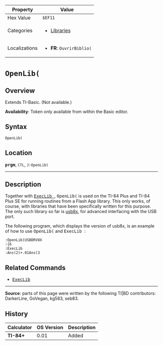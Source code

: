 | Property      | Value |
|---------------|-------|
| Hex Value     | `$EF11`|
| Categories    | <ul><li>[Libraries](<../categories/Libraries.md>)</li></ul> |
| Localizations | <ul><li><b>FR</b>: `OuvrirBiblio(`</li></ul> |

# `OpenLib(`

## Overview
Extends TI-Basic. (Not available.)


<b>Availability</b>: Token only available from within the Basic editor.

## Syntax
`OpenLib(`

## Location
<tt><kbd><b>prgm</b></kbd></tt>, `CTL`, `J:OpenLib(`
<hr>

## Description

Together with <tt><a href="ExecLib.md">ExecLib </a></tt>, <tt>OpenLib(</tt> is used on the TI-84 Plus and TI-84 Plus SE for running routines from a Flash App library. This only works, of course, with libraries that have been specifically written for this purpose. The only such library so far is [usb8x](http://usb8x.sourceforge.net/), for advanced interfacing with the USB port.

The following program, which displays the version of usb8x, is an example of how to use <tt>OpenLib(</tt> and <tt>ExecLib </tt>:

```ti-basic
:OpenLib(USBDRV8X
:{6
:ExecLib 
:Ans(2)+.01Ans(3
```

## Related Commands

*   <tt><a href="ExecLib.md">ExecLib </a></tt>

* * *

**Source**: parts of this page were written by the following TI|BD contributors: DarkerLine, GoVegan, kg583, seb83.

## History
| Calculator | OS Version | Description |
|------------|------------|-------------|
| <b>TI-84+</b> | 0.01 | Added |


